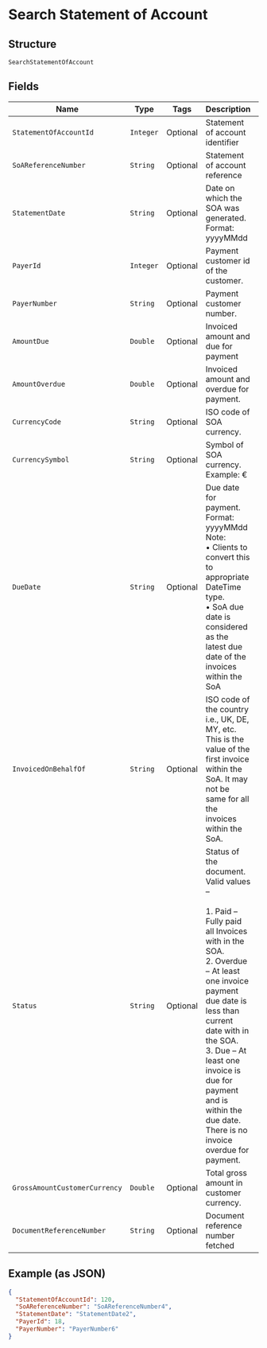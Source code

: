 
# Search Statement of Account

## Structure

`SearchStatementOfAccount`

## Fields

| Name | Type | Tags | Description | Getter | Setter |
|  --- | --- | --- | --- | --- | --- |
| `StatementOfAccountId` | `Integer` | Optional | Statement of account identifier | Integer getStatementOfAccountId() | setStatementOfAccountId(Integer statementOfAccountId) |
| `SoAReferenceNumber` | `String` | Optional | Statement of account reference | String getSoAReferenceNumber() | setSoAReferenceNumber(String soAReferenceNumber) |
| `StatementDate` | `String` | Optional | Date on which the SOA was generated.<br>Format: yyyyMMdd | String getStatementDate() | setStatementDate(String statementDate) |
| `PayerId` | `Integer` | Optional | Payment customer id of the customer. | Integer getPayerId() | setPayerId(Integer payerId) |
| `PayerNumber` | `String` | Optional | Payment customer number. | String getPayerNumber() | setPayerNumber(String payerNumber) |
| `AmountDue` | `Double` | Optional | Invoiced amount and due for payment | Double getAmountDue() | setAmountDue(Double amountDue) |
| `AmountOverdue` | `Double` | Optional | Invoiced amount and overdue for payment. | Double getAmountOverdue() | setAmountOverdue(Double amountOverdue) |
| `CurrencyCode` | `String` | Optional | ISO code of SOA currency. | String getCurrencyCode() | setCurrencyCode(String currencyCode) |
| `CurrencySymbol` | `String` | Optional | Symbol of SOA currency.<br>Example: € | String getCurrencySymbol() | setCurrencySymbol(String currencySymbol) |
| `DueDate` | `String` | Optional | Due date for payment. Format: yyyyMMdd<br>Note:<br>•    Clients to convert this to appropriate DateTime type.<br>•    SoA due date is considered as the latest due date of the invoices within the SoA | String getDueDate() | setDueDate(String dueDate) |
| `InvoicedOnBehalfOf` | `String` | Optional | ISO code of the country i.e., UK, DE, MY, etc.<br>This is the value of the first invoice within the SoA. It may not be same for all the invoices within the SoA. | String getInvoicedOnBehalfOf() | setInvoicedOnBehalfOf(String invoicedOnBehalfOf) |
| `Status` | `String` | Optional | Status of the document. Valid values –<br><br>1. Paid – Fully paid all Invoices with in the SOA.<br>2. Overdue – At least one invoice payment due date is less than current date with in the SOA.<br>3. Due – At least one invoice is due for payment and is within the due date. There is no invoice overdue for payment. | String getStatus() | setStatus(String status) |
| `GrossAmountCustomerCurrency` | `Double` | Optional | Total gross amount in customer currency. | Double getGrossAmountCustomerCurrency() | setGrossAmountCustomerCurrency(Double grossAmountCustomerCurrency) |
| `DocumentReferenceNumber` | `String` | Optional | Document reference number fetched | String getDocumentReferenceNumber() | setDocumentReferenceNumber(String documentReferenceNumber) |

## Example (as JSON)

```json
{
  "StatementOfAccountId": 120,
  "SoAReferenceNumber": "SoAReferenceNumber4",
  "StatementDate": "StatementDate2",
  "PayerId": 18,
  "PayerNumber": "PayerNumber6"
}
```

